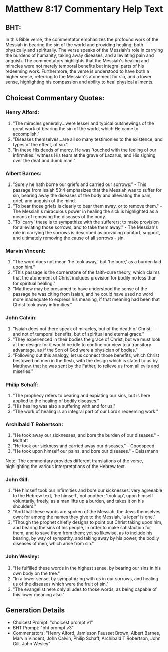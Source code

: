 # Matthew 8:17 Commentary Help Text

## BHT:
In this Bible verse, the commentator emphasizes the profound work of the Messiah in bearing the sin of the world and providing healing, both physically and spiritually. The verse speaks of the Messiah's role in carrying the burdens of humanity, taking away diseases, and alleviating pain and anguish. The commentators highlights that the Messiah's healing and miracles were not merely temporal benefits but integral parts of his redeeming work. Furthermore, the verse is understood to have both a higher sense, referring to the Messiah's atonement for sin, and a lower sense, highlighting his compassion and ability to heal physical ailments.

## Choicest Commentary Quotes:
### Henry Alford:
1. "The miracles generally...were lesser and typical outshewings of the great work of bearing the sin of the world, which He came to accomplish."
2. "Diseases themselves...are all so many testimonies to the existence, and types of the effect, of sin."
3. "In these His deeds of mercy, He was 'touched with the feeling of our infirmities:' witness His tears at the grave of Lazarus, and His sighing over the deaf and dumb man."

### Albert Barnes:
1. "Surely he hath borne our griefs and carried our sorrows." - This passage from Isaiah 53:4 emphasizes that the Messiah was to suffer for sin, bearing away the diseases of the body and alleviating the pain, grief, and anguish of the mind.
2. "To bear those griefs is clearly to bear them away, or to remove them." - The Messiah's miraculous power in healing the sick is highlighted as a means of removing the diseases of the body.
3. "To 'carry' these is to sympathize with the sufferers; to make provision for alleviating those sorrows, and to take them away." - The Messiah's role in carrying the sorrows is described as providing comfort, support, and ultimately removing the cause of all sorrows - sin.

### Marvin Vincent:
1. "The word does not mean 'he took away,' but 'he bore,' as a burden laid upon him."
2. "This passage is the cornerstone of the faith-cure theory, which claims that the atonement of Christ includes provision for bodily no less than for spiritual healing."
3. "Matthew may be presumed to have understood the sense of the passage he was citing from Isaiah, and he could have used no word more inadequate to express his meaning, if that meaning had been that Christ took away infirmities."

### John Calvin:
1. "Isaiah does not there speak of miracles, but of the death of Christ, — and not of temporal benefits, but of spiritual and eternal grace."
2. "They experienced in their bodies the grace of Christ, but we must look at the design: for it would be idle to confine our view to a transitory advantage, as if the Son of God were a physician of bodies."
3. "Following out this analogy, let us connect those benefits, which Christ bestowed on men in the flesh, with the design which is stated to us by Matthew, that he was sent by the Father, to relieve us from all evils and miseries."

### Philip Schaff:
1. "The prophecy refers to bearing and expiating our sins, but is here applied to the healing of bodily diseases."
2. "His healing was also a suffering with and for us."
3. "The work of healing is an integral part of our Lord’s redeeming work."

### Archibald T Robertson:
1. "He took away our sicknesses, and bore the burden of our diseases." - Moffatt
2. "He took our sickness and carried away our diseases." - Goodspeed
3. "He took upon himself our pains, and bore our diseases." - Deissmann

Note: The commentary provides different translations of the verse, highlighting the various interpretations of the Hebrew text.

### John Gill:
1. "He himself took our infirmities and bore our sicknesses: very agreeable to the Hebrew text, 'he himself', not another; 'took up', upon himself voluntarily, freely, as a man lifts up a burden, and takes it on his shoulders."
2. "And that these words are spoken of the Messiah, the Jews themselves own; for among the names they give to the Messiah, 'a leper' is one."
3. "Though the prophet chiefly designs to point out Christ taking upon him, and bearing the sins of his people, in order to make satisfaction for them, and to save them from them; yet so likewise, as to include his bearing, by way of sympathy, and taking away by his power, the bodily diseases of men, which arise from sin."

### John Wesley:
1. "He fulfilled these words in the highest sense, by bearing our sins in his own body on the tree." 
2. "In a lower sense, by sympathizing with us in our sorrows, and healing us of the diseases which were the fruit of sin." 
3. "The evangelist here only alludes to those words, as being capable of this lower meaning also."


## Generation Details
- Choicest Prompt: "choicest prompt v1"
- BHT Prompt: "bht prompt v3"
- Commentators: "Henry Alford, Jamieson Fausset Brown, Albert Barnes, Marvin Vincent, John Calvin, Philip Schaff, Archibald T Robertson, John Gill, John Wesley"
